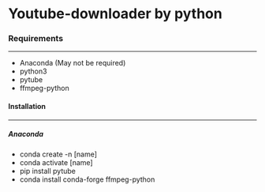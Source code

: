 # Youtube-downloader by python

### Requirements
-------
- Anaconda (May not be required)
- python3
- pytube
- ffmpeg-python
  
#### Installation
---
##### Anaconda
- conda create -n [name]
- conda activate [name]
- pip install pytube
- conda install conda-forge ffmpeg-python

